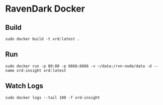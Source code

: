 # RavenDark Docker

## Build

`sudo docker build -t xrd:latest .`

## Run

`sudo docker run -p 80:80 -p 6666:6666 -v ~/data:/rvn-node/data -d --name xrd-insight xrd:latest`

## Watch Logs

`sudo docker logs --tail 100 -f xrd-insight`
